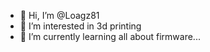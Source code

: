 - 👋 Hi, I’m @Loagz81
- 👀 I’m interested in 3d printing
- 🌱 I’m currently learning all about firmware...

<!---
Loagz81/Loagz81 is a ✨ special ✨ repository because its `README.md` (this file) appears on your GitHub profile.
You can click the Preview link to take a look at your changes.
--->
